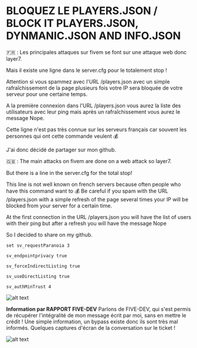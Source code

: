 # BLOQUEZ LE PLAYERS.JSON / BLOCK IT PLAYERS.JSON, DYNMANIC.JSON AND INFO.JSON

🇫🇷 : 
Les principales attaques sur fivem se font sur une attaque web donc layer7.

Mais il existe une ligne dans le server.cfg pour le totalement stop !

Attention si vous spammez avec l'URL /players.json avec un simple rafraîchissement de la page plusieurs fois votre IP sera bloquée de votre serveur pour une certaine temps.

A la première connexion dans l'URL /players.json vous aurez la liste des utilisateurs avec leur ping mais après un rafraîchissement vous aurez le message Nope.

Cette ligne n'est pas très connue sur les serveurs français car souvent les personnes qui ont cette commande veulent 💰 

J'ai donc décidé de partager sur mon github.

🇬🇧 : 
The main attacks on fivem are done on a web attack so layer7.

But there is a line in the server.cfg for the total stop!

This line is not well known on french servers because often people who have this command want to 💰 
Be careful if you spam with the URL /players.json with a simple refresh of the page several times your IP will be blocked from your server for a certain time.

At the first connection in the URL /players.json you will have the list of users with their ping but after a refresh you will have the message Nope

So I decided to share on my github.

```
set sv_requestParanoia 3

sv_endpointprivacy true

sv_forceIndirectListing true

sv_useDirectListing true

sv_authMinTrust 4
```
  ![alt text](https://i.imgur.com/5yTjY4R.png) 

**Information par RAPPORT FIVE-DEV**
Parlons de FIVE-DEV, qui s'est permis de récupérer l'intégralité de mon message écrit par moi, sans en mettre le crédit !
Une simple information, un bypass existe donc ils sont très mal informés.
Quelques captures d'écran de la conversation sur le ticket  !
  
  ![alt text](https://imgur.com/a/2Gz9CNu.png) 


